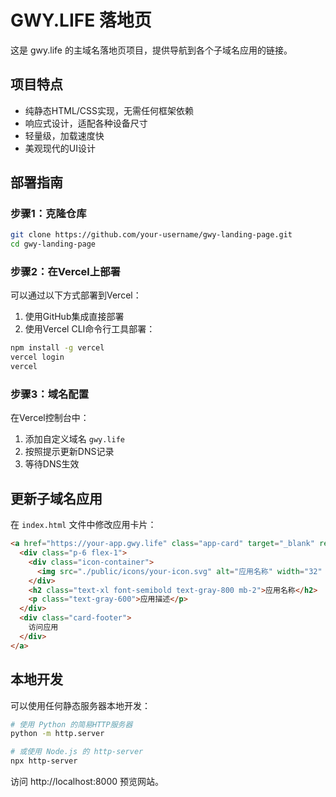 # GWY.LIFE 落地页

这是 gwy.life 的主域名落地页项目，提供导航到各个子域名应用的链接。

## 项目特点

- 纯静态HTML/CSS实现，无需任何框架依赖
- 响应式设计，适配各种设备尺寸
- 轻量级，加载速度快
- 美观现代的UI设计

## 部署指南

### 步骤1：克隆仓库

```bash
git clone https://github.com/your-username/gwy-landing-page.git
cd gwy-landing-page
```

### 步骤2：在Vercel上部署

可以通过以下方式部署到Vercel：

1. 使用GitHub集成直接部署
2. 使用Vercel CLI命令行工具部署：

```bash
npm install -g vercel
vercel login
vercel
```

### 步骤3：域名配置

在Vercel控制台中：

1. 添加自定义域名 `gwy.life`
2. 按照提示更新DNS记录
3. 等待DNS生效

## 更新子域名应用

在 `index.html` 文件中修改应用卡片：

```html
<a href="https://your-app.gwy.life" class="app-card" target="_blank" rel="noopener noreferrer">
  <div class="p-6 flex-1">
    <div class="icon-container">
      <img src="./public/icons/your-icon.svg" alt="应用名称" width="32" height="32">
    </div>
    <h2 class="text-xl font-semibold text-gray-800 mb-2">应用名称</h2>
    <p class="text-gray-600">应用描述</p>
  </div>
  <div class="card-footer">
    访问应用
  </div>
</a>
```

## 本地开发

可以使用任何静态服务器本地开发：

```bash
# 使用 Python 的简易HTTP服务器
python -m http.server

# 或使用 Node.js 的 http-server
npx http-server
```

访问 http://localhost:8000 预览网站。 